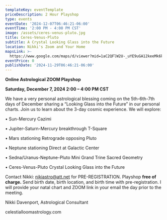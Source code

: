 ```yaml
---
templateKey: eventTemplate
priceDescription: 2 Hour Playshop
type: events
eventDate: '2024-12-07T06:46:21-06:00'
eventTime: '2:00 PM - 4:00 PM CST'
image: /assets/ceres-venus-pluto.jpg
title: Ceres-Venus-Pluto
subtitle: A Crystal Looking Glass into the Future
location: Nikki's Zoom and Your Home
mapsLink: >-
  https://www.google.com/maps/d/viewer?mid=1aC2QFlW2U-_uYE9uGA12keeMk6k&hl=en_US&ll=39.03761999999999%2C-94.590933&z=17#:~:text=%3Ciframe%20src%3D%22https%3A//www.google.com/maps/d/embed%3Fmid%3D1aC2QFlW2U%2D_uYE9uGA12keeMk6k%26hl%3Den_US%26ehbc%3D2E312F%22%20width%3D%22640%22%20height%3D%22480%22%3E%3C/iframe%3E
eventPrice: 0
publishDate: '2024-11-29T06:46:21-06:00'
---
```

**Online Astrological ZOOM Playshop** 

**Saturday, December 7, 2024   2:00 – 4:00 PM CST**

We have a very personal astrological blessing coming on the 5th-6th-7th days of December sharing a “Looking Glass into the Future” in our personal charts.  Join us to learn about the 3-day cosmic experience. We will explore:

•	Sun-Mercury Cazimi

•	Jupiter-Saturn-Mercury breakthrough T-Square

•	Mars stationing Retrograde opposing Pluto

•	Neptune stationing Direct at Galactic Center

•	Sedna/Uranus-Neptune-Pluto Mini Grand Trine Sacred Geometry

•	Ceres-Venus-Pluto Crystal Looking Glass into the Future

Contact Nikki: nikiastro@att.net for PRE-REGISTRATION.  Playshop **free of charge.** Send birth date, birth location, and birth time with pre-registration. I will provide your natal chart and ZOOM link in your email the day prior to the meeting.  

Nikki Davenport, Astrological Consultant

celestialloomastrology.com
